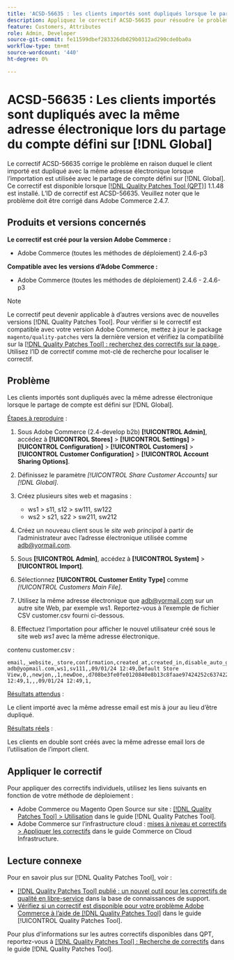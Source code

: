 ```yaml
---
title: 'ACSD-56635 : les clients importés sont dupliqués lorsque le partage de compte est défini sur [!DNL Global]'
description: Appliquez le correctif ACSD-56635 pour résoudre le problème Adobe Commerce en raison duquel le client importé est dupliqué avec la même adresse électronique lorsque l’importation est utilisée avec le partage de compte défini sur [!DNL Global].
feature: Customers, Attributes
role: Admin, Developer
source-git-commit: fe11599dbef283326db029b0312ad290cde0ba0a
workflow-type: tm+mt
source-wordcount: '440'
ht-degree: 0%

---
```


# ACSD-56635 : Les clients importés sont dupliqués avec la même adresse électronique lors du partage du compte défini sur [!DNL Global]

Le correctif ACSD-56635 corrige le problème en raison duquel le client importé est dupliqué avec la même adresse électronique lorsque l’importation est utilisée avec le partage de compte défini sur [!DNL Global]. Ce correctif est disponible lorsque [[!DNL Quality Patches Tool (QPT)]](https://experienceleague.adobe.com/en/docs/commerce-knowledge-base/kb/announcements/commerce-announcements/magento-quality-patches-released-new-tool-to-self-serve-quality-patches) 1.1.48 est installé. L’ID de correctif est ACSD-56635. Veuillez noter que le problème doit être corrigé dans Adobe Commerce 2.4.7.

## Produits et versions concernés

**Le correctif est créé pour la version Adobe Commerce :**

* Adobe Commerce (toutes les méthodes de déploiement) 2.4.6-p3

**Compatible avec les versions d’Adobe Commerce :**

* Adobe Commerce (toutes les méthodes de déploiement) 2.4.6 - 2.4.6-p3

>[!NOTE]
>
>Le correctif peut devenir applicable à d’autres versions avec de nouvelles versions [!DNL Quality Patches Tool]. Pour vérifier si le correctif est compatible avec votre version Adobe Commerce, mettez à jour le package `magento/quality-patches` vers la dernière version et vérifiez la compatibilité sur la [[!DNL Quality Patches Tool] : recherchez des correctifs sur la page ](https://experienceleague.adobe.com/tools/commerce-quality-patches/index.html). Utilisez l’ID de correctif comme mot-clé de recherche pour localiser le correctif.

## Problème

Les clients importés sont dupliqués avec la même adresse électronique lorsque le partage de compte est défini sur [!DNL Global].

<u>Étapes à reproduire</u> :

1. Sous Adobe Commerce (2.4-develop b2b) **[!UICONTROL Admin]**, accédez à **[!UICONTROL Stores]** > **[!UICONTROL Settings]** > **[!UICONTROL Configuration]** > **[!UICONTROL Customers]** > **[!UICONTROL Customer Configuration]** > **[!UICONTROL Account Sharing Options]**.
1. Définissez le paramètre *[!UICONTROL Share Customer Accounts]* sur *[!DNL Global]*.
1. Créez plusieurs sites web et magasins :

   * ws1 > s11, s12 > sw111, sw122
   * ws2 > s21, s22 > sw211, sw212

1. Créez un nouveau client sous le *site web principal* à partir de l’administrateur avec l’adresse électronique utilisée comme <adb@yormail.com>.
1. Sous **[!UICONTROL Admin]**, accédez à **[!UICONTROL System]** > **[!UICONTROL Import]**.
1. Sélectionnez **[!UICONTROL Customer Entity Type]** comme *[!UICONTROL Customers Main File]*.
1. Utilisez la même adresse électronique que <adb@yormail.com> sur un autre site Web, par exemple ws1. Reportez-vous à l’exemple de fichier CSV customer.csv fourni ci-dessous.
1. Effectuez l’importation pour afficher le nouvel utilisateur créé sous le site web *ws1* avec la même adresse électronique.

contenu customer.csv :

```
email,_website,_store,confirmation,created_at,created_in,disable_auto_group_change,dob,firstname,gender,group_id,lastname,middlename,password_hash,prefix,rp_token,rp_token_created_at,store_id,suffix,taxvat,updated_at,website_id,password
adb@yopmail.com,ws1,sv111,,09/01/24 12:49,Default Store View,0,,newjon,,1,newDoe,,d708be3fe0fe0120840e8b13c8faae97424252c6374227ff59c05814f1aecd79:mgLqkqgTwLPLlCljzvF8hp67fNOOvOZb:1,,07e71459c137f4da15292134ff459cba,30/10/15 12:49,1,,,09/01/24 12:49,1,
```

<u>Résultats attendus</u> :

Le client importé avec la même adresse email est mis à jour au lieu d’être dupliqué.

<u>Résultats réels</u> :

Les clients en double sont créés avec la même adresse email lors de l’utilisation de l’import client.

## Appliquer le correctif

Pour appliquer des correctifs individuels, utilisez les liens suivants en fonction de votre méthode de déploiement :

* Adobe Commerce ou Magento Open Source sur site : [[!DNL Quality Patches Tool] > Utilisation](/help/tools/quality-patches-tool/usage.md) dans le guide [!DNL Quality Patches Tool].
* Adobe Commerce sur l’infrastructure cloud : [mises à niveau et correctifs > Appliquer les correctifs](https://experienceleague.adobe.com/docs/commerce-cloud-service/user-guide/develop/upgrade/apply-patches.html) dans le guide Commerce on Cloud Infrastructure.

## Lecture connexe

Pour en savoir plus sur [!DNL Quality Patches Tool], voir :

* [[!DNL Quality Patches Tool] publié : un nouvel outil pour les correctifs de qualité en libre-service](https://experienceleague.adobe.com/en/docs/commerce-knowledge-base/kb/announcements/commerce-announcements/magento-quality-patches-released-new-tool-to-self-serve-quality-patches) dans la base de connaissances de support.
* [Vérifiez si un correctif est disponible pour votre problème Adobe Commerce à l’aide de  [!DNL Quality Patches Tool]](/help/tools/quality-patches-tool/patches-available-in-qpt/check-patch-for-magento-issue-with-magento-quality-patches.md) dans le guide [!UICONTROL Quality Patches Tool].


Pour plus d&#39;informations sur les autres correctifs disponibles dans QPT, reportez-vous à [[!DNL Quality Patches Tool] : Recherche de correctifs](https://experienceleague.adobe.com/tools/commerce-quality-patches/index.html) dans le guide [!DNL Quality Patches Tool].
